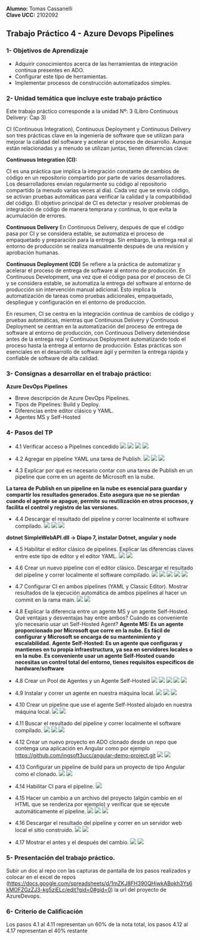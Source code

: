 **Alumno:** Tomas Cassanelli  
**Clave UCC:** 2102092

## Trabajo Práctico 4 - Azure Devops Pipelines

### 1- Objetivos de Aprendizaje
 - Adquirir conocimientos acerca de las herramientas de integración continua presentes en ADO.
 - Configurar este tipo de herramientas.
 - Implementar procesos de construcción automatizados simples.
 
### 2- Unidad temática que incluye este trabajo práctico
Este trabajo práctico corresponde a la unidad Nº: 3 (Libro Continuous Delivery: Cap 3)


CI (Continuous Integration), Continuous Deployment y Continuous Delivery son tres prácticas clave en la ingeniería de software que se utilizan para mejorar la calidad del software y acelerar el proceso de desarrollo. Aunque están relacionadas y a menudo se utilizan juntas, tienen diferencias clave:

**Continuous Integration (CI):**

CI es una práctica que implica la integración constante de cambios de código en un repositorio compartido por parte de varios desarrolladores.
Los desarrolladores envían regularmente su código al repositorio compartido (a menudo varias veces al día).
Cada vez que se envía código, se activan pruebas automáticas para verificar la calidad y la compatibilidad del código.
El objetivo principal de CI es detectar y resolver problemas de integración de código de manera temprana y continua, lo que evita la acumulación de errores.

**Continuous Delivery** 
En Continuous Delivery, después de que el código pasa por CI y se considera estable, se automatiza el proceso de empaquetado y preparación para la entrega.
Sin embargo, la entrega real al entorno de producción se realiza manualmente después de una revisión y aprobación humanas.

**Continuous Deployment (CD)**
Se refiere a la práctica de automatizar y acelerar el proceso de entrega de software al entorno de producción.
En Continuous Development, una vez que el código pasa por el proceso de CI y se considera estable, se automatiza la entrega del software al entorno de producción sin intervención manual adicional.
Esto implica la automatización de tareas como pruebas adicionales, empaquetado, despliegue y configuración en el entorno de producción.

En resumen, CI se centra en la integración continua de cambios de código y pruebas automáticas, mientras que Continuous Delivery y Continuous Deployment se centran en la automatización del proceso de entrega de software al entorno de producción, con Continuous Delivery deteniéndose antes de la entrega real y Continuous Deployment automatizando todo el proceso hasta la entrega al entorno de producción. 
Estas prácticas son esenciales en el desarrollo de software ágil y permiten la entrega rápida y confiable de software de alta calidad.

### 3- Consignas a desarrollar en el trabajo práctico:

 **Azure DevOps Pipelines**
  - Breve descripción de Azure DevOps Pipelines.
  - Tipos de Pipelines: Build y Deploy.
  - Diferencias entre editor clásico y YAML.
  - Agentes MS y Self-Hosted


### 4- Pasos del TP
 - 4.1 Verificar acceso a Pipelines concedido
 ![](Extras/image.png)
 ![](Extras/image-1.png)
 ![](Extras/image-2.png)
 ![](Extras/image-3.png)

 - 4.2 Agregar en pipeline YAML una tarea de Publish. 
 ![](Extras/image-4.png)
 ![](Extras/image-5.png)
 ![](Extras/image-6.png)

 - 4.3 Explicar por qué es necesario contar con una tarea de Publish en un pipeline que corre en un agente de Microsoft en la nube.

**La tarea de Publish en un pipeline en la nube es esencial para guardar y compartir los resultados generados. Esto asegura que no se pierdan cuando el agente se apague, permite su reutilización en otros procesos, y facilita el control y registro de las versiones.**

 - 4.4 Descargar el resultado del pipeline y correr localmente el software compilado.
  ![](Extras/image-7.png)
  ![](Extras/image28.png)
  ![](Extras/image29.png)

 **dotnet SimpleWebAPI.dll   -> Diapo 7, instalar Dotnet, angular y node**
 - 4.5 Habilitar el editor clásico de pipelines. Explicar las diferencias claves entre este tipo de editor y el editor YAML.
 ![](Extras/image-8.png)
 ![](Extras/image-9.png)

 - 4.6 Crear un nuevo pipeline con el editor clásico. Descargar el resultado del pipeline y correr localmente el software compilado.
 ![](Extras/image-10.png)
 ![](Extras/image-11.png)
 ![](Extras/image-12.png)
 ![](Extras/image-30.png)
 ![](Extras/image-31.png)

 - 4.7 Configurar CI en ambos pipelines (YAML y Classic Editor). Mostrar resultados de la ejecución automática de ambos pipelines al hacer un commit en la rama main.
 ![](Extras/image-13.png)
 ![](Extras/image-14.png)
 
 - 4.8 Explicar la diferencia entre un agente MS y un agente Self-Hosted. Qué ventajas y desventajas hay entre ambos? Cuándo es conveniente y/o necesario usar un Self-Hosted Agent?
 **Agente MS: Es un agente proporcionado por Microsoft que corre en la nube. Es fácil de configurar y Microsoft se encarga de su mantenimiento y escalabilidad.**
 **Agente Self-Hosted: Es un agente que configuras y mantienes en tu propia infraestructura, ya sea en servidores locales o en la nube. Es conveniente usar un agente Self-Hosted cuando necesitas un control total del entorno, tienes requisitos específicos de hardware/software**

 - 4.8 Crear un Pool de Agentes y un Agente Self-Hosted
  ![](Extras/image-15.png)
  ![](Extras/image-16.png)
  ![](Extras/image-17.png)
  ![](Extras/image-18.png)
  ![](Extras/image-19.png)

 - 4.9 Instalar y correr un agente en nuestra máquina local.
  ![](Extras/image-20.png)
  ![](Extras/image-21.png)
  ![](Extras/image-22.png)

 - 4.10 Crear un pipeline que use el agente Self-Hosted alojado en nuestra máquina local.
  ![](Extras/image-23.png)
  ![](Extras/image-24.png)

 - 4.11 Buscar el resultado del pipeline y correr localmente el software compilado.
  ![](Extras/image-25.png)
  ![](Extras/image-26.png)
  ![](Extras/image-27.png)

 - 4.12 Crear un nuevo proyecto en ADO clonado desde un repo que contenga una aplicación en Angular como por ejemplo https://github.com/ingsoft3ucc/angular-demo-project.git
  ![](Extras/image-32.png)
  ![](Extras/image-33.png)

 - 4.13 Configurar un pipeline de build para un proyecto de tipo Angular como el clonado.
  ![](Extras/image-34.png)
  ![](Extras/image-35.png)

 - 4.14 Habilitar CI para el pipeline.
  ![](Extras/image-36.png)

 - 4.15 Hacer un cambio a un archivo del proyecto (algún cambio en el HTML que se renderiza por ejemplo) y verificar que se ejecute automáticamente el pipeline.
  ![](Extras/image-37.png)
  ![](Extras/image-38.png)
  ![](Extras/image-39.png)

 - 4.16 Descargar el resultado del pipeline y correr en un servidor web local el sitio construido.
  ![](Extras/image-40.png)
  ![](Extras/image-41.png)

 - 4.17 Mostrar el antes y el después del cambio.
  ![](Extras/image-42.png)
  ![](Extras/image-43.png)

### 5- Presentación del trabajo práctico.
Subir un doc al repo con las capturas de pantalla de los pasos realizados y colocar en el excel de repos (https://docs.google.com/spreadsheets/d/1mZKJ8FH390QHjwkABokh3Ys6kMOFZGzZJ3-kg5ziELc/edit?gid=0#gid=0) la url del proyecto de AzureDevops.

### 6- Criterio de Calificación
Los pasos 4.1 al 4.11 representan un 60% de la nota total, los pasos 4.12 al 4.17 representan el 40% restante
